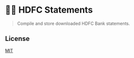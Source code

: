 # 🏦📜 HDFC Statements

> Compile and store downloaded HDFC Bank statements.

## License

[MIT](LICENSE)
